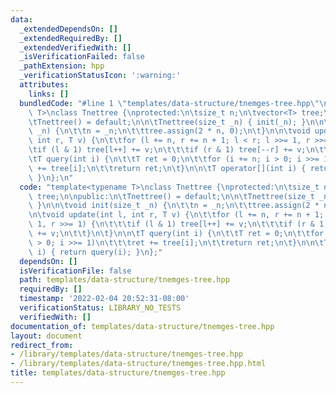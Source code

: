 ```yaml
---
data:
  _extendedDependsOn: []
  _extendedRequiredBy: []
  _extendedVerifiedWith: []
  _isVerificationFailed: false
  _pathExtension: hpp
  _verificationStatusIcon: ':warning:'
  attributes:
    links: []
  bundledCode: "#line 1 \"templates/data-structure/tnemges-tree.hpp\"\ntemplate<typename\
    \ T>\nclass Tnettree {\nprotected:\n\tsize_t n;\n\tvector<T> tree;\n\npublic:\n\
    \tTnettree() = default;\n\n\tTnettree(size_t _n) { init(_n); }\n\n\tvoid init(size_t\
    \ _n) {\n\t\tn = _n;\n\t\ttree.assign(2 * n, 0);\n\t}\n\n\tvoid update(int l,\
    \ int r, T v) {\n\t\tfor (l += n, r += n + 1; l < r; l >>= 1, r >>= 1) {\n\t\t\
    \tif (l & 1) tree[l++] += v;\n\t\t\tif (r & 1) tree[--r] += v;\n\t\t}\n\t}\n\n\
    \tT query(int i) {\n\t\tT ret = 0;\n\t\tfor (i += n; i > 0; i >>= 1)\n\t\t\tret\
    \ += tree[i];\n\t\treturn ret;\n\t}\n\n\tT operator[](int i) { return query(i);\
    \ }\n};\n"
  code: "template<typename T>\nclass Tnettree {\nprotected:\n\tsize_t n;\n\tvector<T>\
    \ tree;\n\npublic:\n\tTnettree() = default;\n\n\tTnettree(size_t _n) { init(_n);\
    \ }\n\n\tvoid init(size_t _n) {\n\t\tn = _n;\n\t\ttree.assign(2 * n, 0);\n\t}\n\
    \n\tvoid update(int l, int r, T v) {\n\t\tfor (l += n, r += n + 1; l < r; l >>=\
    \ 1, r >>= 1) {\n\t\t\tif (l & 1) tree[l++] += v;\n\t\t\tif (r & 1) tree[--r]\
    \ += v;\n\t\t}\n\t}\n\n\tT query(int i) {\n\t\tT ret = 0;\n\t\tfor (i += n; i\
    \ > 0; i >>= 1)\n\t\t\tret += tree[i];\n\t\treturn ret;\n\t}\n\n\tT operator[](int\
    \ i) { return query(i); }\n};"
  dependsOn: []
  isVerificationFile: false
  path: templates/data-structure/tnemges-tree.hpp
  requiredBy: []
  timestamp: '2022-02-04 20:52:31-08:00'
  verificationStatus: LIBRARY_NO_TESTS
  verifiedWith: []
documentation_of: templates/data-structure/tnemges-tree.hpp
layout: document
redirect_from:
- /library/templates/data-structure/tnemges-tree.hpp
- /library/templates/data-structure/tnemges-tree.hpp.html
title: templates/data-structure/tnemges-tree.hpp
---
```

